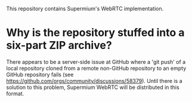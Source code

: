 This repository contains Supermium's WebRTC implementation.

# Why is the repository stuffed into a six-part ZIP archive?
There appears to be a server-side issue at GitHub where a 'git push' of a local repository cloned from a remote non-GitHub repository to an empty GitHub repository fails 
(see https://github.com/orgs/community/discussions/58379). Until there is a solution to this problem, Supermium WebRTC will be distributed in this format.
